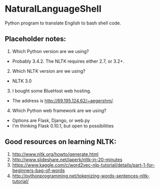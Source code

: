 # NaturalLanguageShell
Python program to translate English to bash shell code.

## Placeholder notes:
1. Which Python version are we using?
  - Probably 3.4.2. The NLTK requires either 2.7, or 3.2+.
2. Which NLTK version are we using?
  - NLTK 3.0
3. I bought some BlueHost web hosting.
  - The address is http://69.195.124.62/~aegershm/.
4. Which Python web framework are we using?
  - Options are Flask, Django, or web.py
  - I'm thinking Flask 0.10.1, but open to possibilities


## Good resources on learning NLTK:
1. http://www.nltk.org/howto/generate.html
2. http://www.slideshare.net/japerk/nltk-in-20-minutes 
3. https://www.kaggle.com/c/word2vec-nlp-tutorial/details/part-1-for-beginners-bag-of-words
4. http://pythonprogramming.net/tokenizing-words-sentences-nltk-tutorial/
